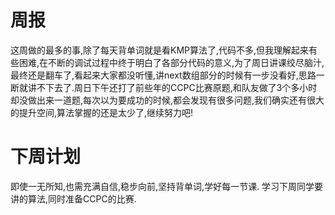 # 周报
这周做的最多的事,除了每天背单词就是看KMP算法了,代码不多,但我理解起来有些困难,在不断的调试过程中终于明白了各部分代码的意义,为了周日讲课绞尽脑汁,最终还是翻车了,看起来大家都没听懂,讲next数组部分的时候有一步没看好,思路一断就讲不下去了.周日下午还打了前些年的CCPC比赛原题,和队友做了3个多小时却没做出来一道题,每次以为要成功的时候,都会发现有很多问题,我们确实还有很大的提升空间,算法掌握的还是太少了,继续努力吧!
# 下周计划
即使一无所知,也需充满自信,稳步向前,坚持背单词,学好每一节课.
学习下周同学要讲的算法,同时准备CCPC的比赛.
